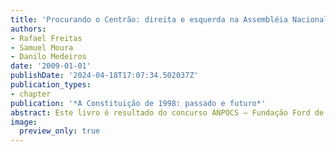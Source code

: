 ```yaml
---
title: 'Procurando o Centrão: direita e esquerda na Assembléia Nacional Constituinte, 1987-1988'
authors:
- Rafael Freitas
- Samuel Moura
- Danilo Medeiros
date: '2009-01-01'
publishDate: '2024-04-18T17:07:34.502037Z'
publication_types:
- chapter
publication: '*A Constituição de 1998: passado e futuro*'
abstract: Este livro é resultado do concurso ANPOCS – Fundação Ford de melhores trabalhos sobre a Constituição de 1988 – edição 2009. O concurso faz parte de um projeto de cooperação entre as duas entidades, iniciado em 2008 com uma serie de atividades, inclusive esse concurso. A ANPOCS, publica aqui os oitos trabalhos premiados. Todos eles discutem diferentes aspectos do tema tais como: a análise da estrutura conceitual da constituição e suas implicações na dinâmica da produção legislativa; a análise constitucional comparada; o acompanhamento da implementação de novos direitos; e reflexões sobre o processo politico mesmo que levou a elaboração da atual Carta. Com a publicação de mais esse livro, a ANPOCS (Associação nacional de pós-graduação e pesquisa em Ciências Sociais) reitera seu compromisso de continuar fomentando a reflexão rigorosa sobre esse tema tão candente da vida social e política de nosso país, tema que aliás é pauta de seus fóruns de discussão desde os anos inaugurais de sua existência como um dos grandes polos agregadores da inteligência nacional.
image:
  preview_only: true
---
```

